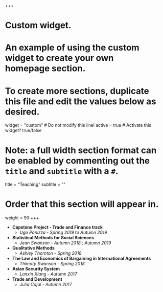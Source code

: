 +++
# Custom widget.
# An example of using the custom widget to create your own homepage section.
# To create more sections, duplicate this file and edit the values below as desired.
widget = "custom"  # Do not modify this line!
active = true  # Activate this widget? true/false

# Note: a full width section format can be enabled by commenting out the `title` and `subtitle` with a `#`.
title = "Teaching"
subtitle = ""

# Order that this section will appear in.
weight = 90
+++

-	**Capstone Project - Trade and Finance track**
	-	_Ugo Panizza - Spring 2019 to Autumn 2019_  
-	**Statistical Methods for Social Sciences**
	-	_Jean Swanson  - Autumn 2018 ; Autumn 2019_
-	**Qualitative Methods**
	-	_Ashley Thornton - Spring 2018_
-	**The Law and Economics of Bargaining in International Agreements**
	-	_Thimoty Swanson - Spring 2018_  
- **Asian Security System**
  - _Lanxin Xiang - Autumn 2017_
-	**Trade and Development**
	-	_Julia Cajal - Autumn 2017_
  
